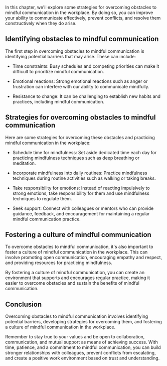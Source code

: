 
In this chapter, we'll explore some strategies for overcoming obstacles to mindful communication in the workplace. By doing so, you can improve your ability to communicate effectively, prevent conflicts, and resolve them constructively when they do arise.

Identifying obstacles to mindful communication
----------------------------------------------

The first step in overcoming obstacles to mindful communication is identifying potential barriers that may arise. These can include:

* Time constraints: Busy schedules and competing priorities can make it difficult to prioritize mindful communication.

* Emotional reactions: Strong emotional reactions such as anger or frustration can interfere with our ability to communicate mindfully.

* Resistance to change: It can be challenging to establish new habits and practices, including mindful communication.

Strategies for overcoming obstacles to mindful communication
------------------------------------------------------------

Here are some strategies for overcoming these obstacles and practicing mindful communication in the workplace:

* Schedule time for mindfulness: Set aside dedicated time each day for practicing mindfulness techniques such as deep breathing or meditation.

* Incorporate mindfulness into daily routines: Practice mindfulness techniques during routine activities such as walking or taking breaks.

* Take responsibility for emotions: Instead of reacting impulsively to strong emotions, take responsibility for them and use mindfulness techniques to regulate them.

* Seek support: Connect with colleagues or mentors who can provide guidance, feedback, and encouragement for maintaining a regular mindful communication practice.

Fostering a culture of mindful communication
--------------------------------------------

To overcome obstacles to mindful communication, it's also important to foster a culture of mindful communication in the workplace. This can involve promoting open communication, encouraging empathy and respect, and providing resources for practicing mindfulness.

By fostering a culture of mindful communication, you can create an environment that supports and encourages regular practice, making it easier to overcome obstacles and sustain the benefits of mindful communication.

Conclusion
----------

Overcoming obstacles to mindful communication involves identifying potential barriers, developing strategies for overcoming them, and fostering a culture of mindful communication in the workplace.

Remember to stay true to your values and be open to collaboration, communication, and mutual support as means of achieving success. With time, patience, and a commitment to mindful communication, you can build stronger relationships with colleagues, prevent conflicts from escalating, and create a positive work environment based on trust and understanding.

